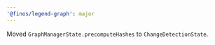 ```yaml
---
'@finos/legend-graph': major
---
```


Moved `GraphManagerState.precomputeHashes` to `ChangeDetectionState`.
